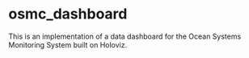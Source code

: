 # osmc_dashboard
This is an implementation of a data dashboard for the Ocean Systems Monitoring System built on Holoviz.

